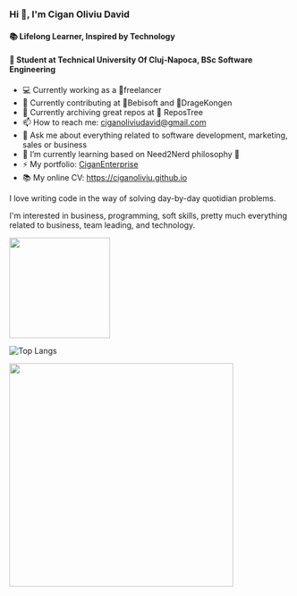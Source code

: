 ### Hi 👋, I'm Cigan Oliviu David
#### 📚 Lifelong Learner, Inspired by Technology
#### 🏫 Student at Technical University Of Cluj-Napoca, BSc Software Engineering

- 💻 Currently working as a 📱freelancer
- 🔭 Currently contributing at 🍹Bebisoft and 🐉DrageKongen 
- 📑 Currently archiving great repos at 🌳 ReposTree
- 📫 How to reach me: ciganoliviudavid@gmail.com
- 💬 Ask me about everything related to software development, marketing, sales or business
- 🚀 I’m currently learning based on Need2Nerd philosophy 🤔
- ⚡ My portfolio: [CiganEnterprise](https://github.com/CiganEnterprise)
- 📚 My online CV: https://ciganoliviu.github.io

I love writing code in the way of solving day-by-day quotidian problems.

I'm interested in business, programming, soft skills, pretty much everything related to business, team leading, and technology.

<img height="180em" src="https://github-readme-stats.vercel.app/api?username=CiganOliviu&show_icons=true&theme=radical" />

![Top Langs](https://github-readme-stats.vercel.app/api/top-langs/?username=CiganOliviu&layout=compact)

<img height="400em" src="https://activity-graph.herokuapp.com/graph?username=ciganoliviu&bg_color=1F222E&color=F8D866&line=F85D7F&point=FFFFFF&hide_border=true" />


<!--
**CiganOliviu/CiganOliviu** is a ✨ _special_ ✨ repository because its `README.md` (this file) appears on your GitHub profile.

Here are some ideas to get you started:

- 🔭 I’m currently working on ...
- 🌱 I’m currently learning ...
- 👯 I’m looking to collaborate on ...
- 🤔 I’m looking for help with ...
- 💬 Ask me about ...
- 📫 How to reach me: ...
- 😄 Pronouns: ...
- ⚡ Fun fact: ...
-->
